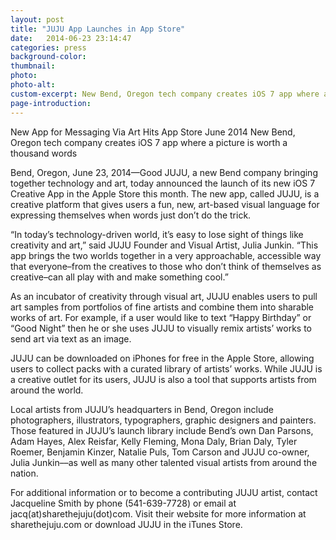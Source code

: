 ```yaml
---
layout: post
title: "JUJU App Launches in App Store"
date:   2014-06-23 23:14:47
categories: press
background-color: 
thumbnail: 
photo: 
photo-alt: 
custom-excerpt: New Bend, Oregon tech company creates iOS 7 app where a picture is worth a thousand words
page-introduction: 
---
```

New App for Messaging Via Art Hits App Store June 2014
New Bend, Oregon tech company creates iOS 7 app where a picture is worth a thousand words

Bend, Oregon, June 23, 2014—Good JUJU, a new Bend company bringing together technology and art, today announced the launch of its new iOS 7 Creative App in the Apple Store this month. The new app, called JUJU, is a creative platform that gives users a fun, new, art-based visual language for expressing themselves when words just don’t do the trick.

“In today’s technology-driven world, it’s easy to lose sight of things like creativity and art,” said JUJU Founder and Visual Artist, Julia Junkin. “This app brings the two worlds together in a very approachable, accessible way that everyone–from the creatives to those who don’t think of themselves as creative–can all play with and make something cool.”

As an incubator of creativity through visual art, JUJU enables users to pull art samples from portfolios of fine artists and combine them into sharable works of art. For example, if a user would like to text “Happy Birthday” or “Good Night” then he or she uses JUJU to visually remix artists’ works to send art via text as an image.

JUJU can be downloaded on iPhones for free in the Apple Store, allowing users to collect packs with a curated library of artists’ works. While JUJU is a creative outlet for its users, JUJU is also a tool that supports artists from around the world.

Local artists from JUJU’s headquarters in Bend, Oregon include photographers, illustrators, typographers, graphic designers and painters. Those featured in JUJU’s launch library include Bend’s own Dan Parsons, Adam Hayes, Alex Reisfar, Kelly Fleming, Mona Daly, Brian Daly, Tyler Roemer, Benjamin Kinzer, Natalie Puls, Tom Carson and JUJU co-owner, Julia Junkin––as well as many other talented visual artists from around the nation.

For additional information or to become a contributing JUJU artist, contact Jacqueline Smith by phone (541-639-7728) or email at jacq(at)sharethejuju(dot)com. Visit their website for more information at sharethejuju.com or download JUJU in the iTunes Store.
